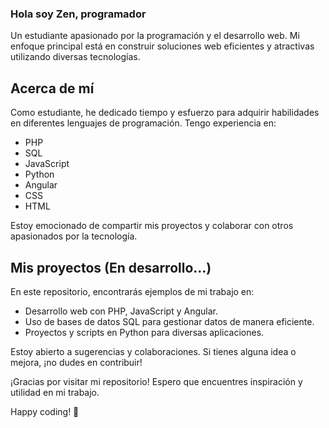 ### Hola soy Zen, programador

Un estudiante apasionado por la programación y el desarrollo web. Mi enfoque principal está en construir soluciones web eficientes y atractivas utilizando diversas tecnologías.

## Acerca de mí

Como estudiante, he dedicado tiempo y esfuerzo para adquirir habilidades en diferentes lenguajes de programación. Tengo experiencia en:

- PHP
- SQL
- JavaScript
- Python
- Angular
- CSS
- HTML

Estoy emocionado de compartir mis proyectos y colaborar con otros apasionados por la tecnología.

## Mis proyectos (En desarrollo...)

En este repositorio, encontrarás ejemplos de mi trabajo en:

- Desarrollo web con PHP, JavaScript y Angular.
- Uso de bases de datos SQL para gestionar datos de manera eficiente.
- Proyectos y scripts en Python para diversas aplicaciones.

Estoy abierto a sugerencias y colaboraciones. Si tienes alguna idea o mejora, ¡no dudes en contribuir!


¡Gracias por visitar mi repositorio! Espero que encuentres inspiración y utilidad en mi trabajo.

Happy coding! 🚀
<!--
**Zenxlk/Zenxlk** is a ✨ _special_ ✨ repository because its `README.md` (this file) appears on your GitHub profile.

Here are some ideas to get you started:

- 🔭 I’m currently working on ...
- 🌱 I’m currently learning ...
- 👯 I’m looking to collaborate on ...
- 🤔 I’m looking for help with ...
- 💬 Ask me about ...
- 📫 How to reach me: ...
- 😄 Pronouns: ...
- ⚡ Fun fact: ...
-->
